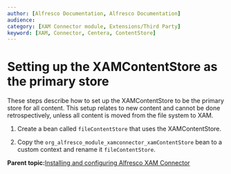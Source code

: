 ```yaml
---
author: [Alfresco Documentation, Alfresco Documentation]
audience: 
category: [XAM Connector module, Extensions/Third Party]
keyword: [XAM, Connector, Centera, ContentStore]
---
```


# Setting up the XAMContentStore as the primary store

These steps describe how to set up the XAMContentStore to be the primary store for all content. This setup relates to new content and cannot be done retrospectively, unless all content is moved from the file system to XAM.

1.  Create a bean called `fileContentStore` that uses the XAMContentStore.

2.  Copy the `org_alfresco_module_xamconnector_xamContentStore` bean to a custom context and rename it `fileContentStore`.


**Parent topic:**[Installing and configuring Alfresco XAM Connector](../concepts/xam-intro.md)

